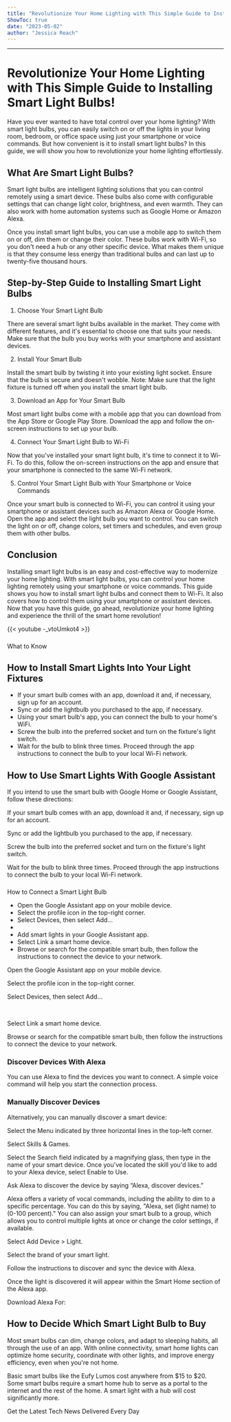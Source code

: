 ```yaml
---
title: "Revolutionize Your Home Lighting with This Simple Guide to Installing Smart Light Bulbs!"
ShowToc: true 
date: "2023-05-02"
author: "Jessica Reach"
---
```

*****
# Revolutionize Your Home Lighting with This Simple Guide to Installing Smart Light Bulbs!

Have you ever wanted to have total control over your home lighting? With smart light bulbs, you can easily switch on or off the lights in your living room, bedroom, or office space using just your smartphone or voice commands. But how convenient is it to install smart light bulbs? In this guide, we will show you how to revolutionize your home lighting effortlessly.

## What Are Smart Light Bulbs?

Smart light bulbs are intelligent lighting solutions that you can control remotely using a smart device. These bulbs also come with configurable settings that can change light color, brightness, and even warmth. They can also work with home automation systems such as Google Home or Amazon Alexa.

Once you install smart light bulbs, you can use a mobile app to switch them on or off, dim them or change their color. These bulbs work with Wi-Fi, so you don't need a hub or any other specific device. What makes them unique is that they consume less energy than traditional bulbs and can last up to twenty-five thousand hours.

## Step-by-Step Guide to Installing Smart Light Bulbs

1. Choose Your Smart Light Bulb

There are several smart light bulbs available in the market. They come with different features, and it's essential to choose one that suits your needs. Make sure that the bulb you buy works with your smartphone and assistant devices.

2. Install Your Smart Bulb

Install the smart bulb by twisting it into your existing light socket. Ensure that the bulb is secure and doesn't wobble. Note: Make sure that the light fixture is turned off when you install the smart light bulb.

3. Download an App for Your Smart Bulb

Most smart light bulbs come with a mobile app that you can download from the App Store or Google Play Store. Download the app and follow the on-screen instructions to set up your bulb.

4. Connect Your Smart Light Bulb to Wi-Fi

Now that you've installed your smart light bulb, it's time to connect it to Wi-Fi. To do this, follow the on-screen instructions on the app and ensure that your smartphone is connected to the same Wi-Fi network.

5. Control Your Smart Light Bulb with Your Smartphone or Voice Commands

Once your smart bulb is connected to Wi-Fi, you can control it using your smartphone or assistant devices such as Amazon Alexa or Google Home. Open the app and select the light bulb you want to control. You can switch the light on or off, change colors, set timers and schedules, and even group them with other bulbs.

## Conclusion

Installing smart light bulbs is an easy and cost-effective way to modernize your home lighting. With smart light bulbs, you can control your home lighting remotely using your smartphone or voice commands. This guide shows you how to install smart light bulbs and connect them to Wi-Fi. It also covers how to control them using your smartphone or assistant devices. Now that you have this guide, go ahead, revolutionize your home lighting and experience the thrill of the smart home revolution!

{{< youtube -_vtoUmkot4 >}} 



### 
What to Know
 
##   How to Install Smart Lights Into Your Light Fixtures  
 
- If your smart bulb comes with an app, download it and, if necessary, sign up for an account.
 - Sync or add the lightbulb you purchased to the app, if necessary.
 - Using your smart bulb's app, you can connect the bulb to your home's WiFi.
 - Screw the bulb into the preferred socket and turn on the fixture's light switch.
 - Wait for the bulb to blink three times. Proceed through the app instructions to connect the bulb to your local Wi-Fi network.

 
##   How to Use Smart Lights With Google Assistant  
 

If you intend to use the smart bulb with Google Home or Google Assistant, follow these directions:

 

If your smart bulb comes with an app, download it and, if necessary, sign up for an account.

 

Sync or add the lightbulb you purchased to the app, if necessary.

 

Screw the bulb into the preferred socket and turn on the fixture's light switch.

 

Wait for the bulb to blink three times. Proceed through the app instructions to connect the bulb to your local Wi-Fi network.

 
### 
How to Connect a Smart Light Bulb
 
- Open the Google Assistant app on your mobile device.
 - Select the profile icon in the top-right corner.
 - Select Devices, then select Add...
 - ﻿
 - Add smart lights in your Google Assistant app.
 - Select Link a smart home device.
 - Browse or search for the compatible smart bulb, then follow the instructions to connect the device to your network.

 

Open the Google Assistant app on your mobile device.

 

Select the profile icon in the top-right corner.

 

Select Devices, then select Add...

 

﻿

 

Select Link a smart home device.

 

Browse or search for the compatible smart bulb, then follow the instructions to connect the device to your network.

 
###   Discover Devices With Alexa  
 

You can use Alexa to find the devices you want to connect. A simple voice command will help you start the connection process.

 
###   Manually Discover Devices  
 

Alternatively, you can manually discover a smart device:

 

Select the Menu indicated by three horizontal lines in the top-left corner.

 

Select Skills & Games.

 

Select the Search field indicated by a magnifying glass, then type in the name of your smart device. Once you've located the skill you'd like to add to your Alexa device, select Enable to Use.

 

Ask Alexa to discover the device by saying “Alexa, discover devices.”

 

Alexa offers a variety of vocal commands, including the ability to dim to a specific percentage. You can do this by saying, "Alexa, set (light name) to (0-100 percent)." You can also assign your smart bulb to a group, which allows you to control multiple lights at once or change the color settings, if available.

 

Select Add Device > Light.

 

Select the brand of your smart light.

 

Follow the instructions to discover and sync the device with Alexa.

 

Once the light is discovered it will appear within the Smart Home section of the Alexa app.

 

Download Alexa For:

 
##   How to Decide Which Smart Light Bulb to Buy  
 

Most smart bulbs can dim, change colors, and adapt to sleeping habits, all through the use of an app. With online connectivity, smart home lights can optimize home security, coordinate with other lights, and improve energy efficiency, even when you're not home.

 

Basic smart bulbs like the Eu​fy Lumos cost anywhere from $15 to $20. Some smart bulbs require a smart home hub to serve as a portal to the internet and the rest of the home. A smart light with a hub will cost significantly more.

 

Get the Latest Tech News Delivered Every Day




